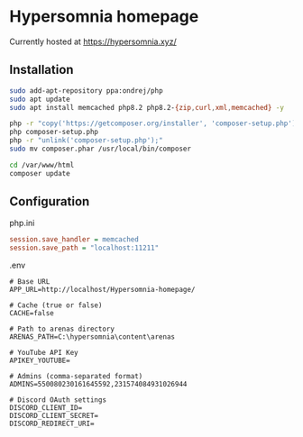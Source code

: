 # Hypersomnia homepage

Currently hosted at https://hypersomnia.xyz/

## Installation

```bash
sudo add-apt-repository ppa:ondrej/php
sudo apt update
sudo apt install memcached php8.2 php8.2-{zip,curl,xml,memcached} -y

php -r "copy('https://getcomposer.org/installer', 'composer-setup.php');"
php composer-setup.php
php -r "unlink('composer-setup.php');"
sudo mv composer.phar /usr/local/bin/composer

cd /var/www/html
composer update
```

## Configuration

php.ini
```ini
session.save_handler = memcached
session.save_path = "localhost:11211"
```

.env
```env
# Base URL
APP_URL=http://localhost/Hypersomnia-homepage/

# Cache (true or false)
CACHE=false

# Path to arenas directory
ARENAS_PATH=C:\hypersomnia\content\arenas

# YouTube API Key
APIKEY_YOUTUBE=

# Admins (comma-separated format)
ADMINS=550080230161645592,231574084931026944

# Discord OAuth settings
DISCORD_CLIENT_ID=
DISCORD_CLIENT_SECRET=
DISCORD_REDIRECT_URI=
```
